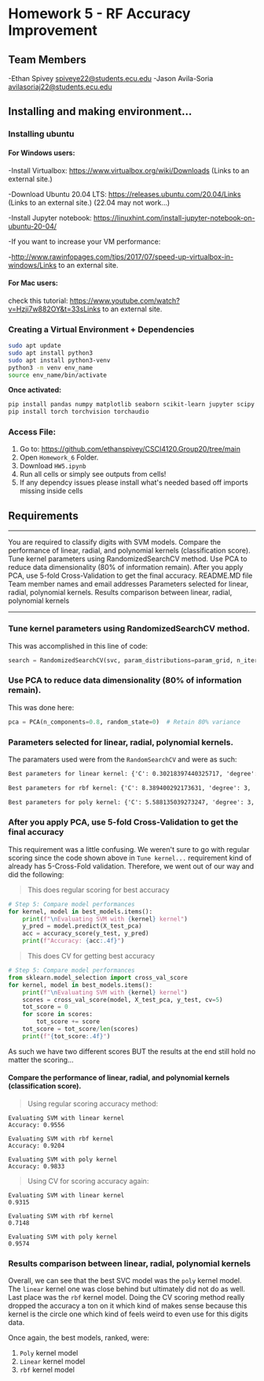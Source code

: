# Homework 5 - RF Accuracy Improvement

## Team Members
-Ethan Spivey spiveye22@students.ecu.edu
-Jason Avila-Soria avilasoriaj22@students.ecu.edu

## Installing and making environment...

### Installing ubuntu

#### For Windows users:

-Install Virtualbox: https://www.virtualbox.org/wiki/Downloads (Links to an external site.)

-Download Ubuntu 20.04 LTS:  https://releases.ubuntu.com/20.04/Links (Links to an external site.) (22.04 may not work…)

-Install Jupyter notebook: https://linuxhint.com/install-jupyter-notebook-on-ubuntu-20-04/

-If you want to increase your VM performance:

-http://www.rawinfopages.com/tips/2017/07/speed-up-virtualbox-in-windows/Links to an external site.

#### For Mac users:

check this tutorial:
https://www.youtube.com/watch?v=Hzji7w882OY&t=33sLinks to an external site.

### Creating a Virtual Environment + Dependencies

```bash
sudo apt update
sudo apt install python3
sudo apt install python3-venv
python3 -m venv env_name
source env_name/bin/activate
```
**Once activated:**
```bash
pip install pandas numpy matplotlib seaborn scikit-learn jupyter scipy tensorflow keras yellowbrick
pip install torch torchvision torchaudio
```

### Access File:
1. Go to: https://github.com/ethanspivey/CSCI4120.Group20/tree/main
2. Open `Homework_6` Folder.
3. Download `HW5.ipynb`
4. Run all cells or simply see outputs from cells!
5. If any dependcy issues please install what's needed based off imports missing inside cells

## Requirements

---

You are required to classify digits with SVM models.
Compare the performance of linear, radial, and polynomial kernels (classification score).
Tune kernel parameters using RandomizedSearchCV method.
Use PCA to reduce data dimensionality (80% of information remain).
After you apply PCA, use 5-fold Cross-Validation to get the final accuracy.
README.MD file
Team member names and email addresses
Parameters selected for linear, radial, polynomial kernels.
Results comparison between linear, radial, polynomial kernels

---


### Tune kernel parameters using RandomizedSearchCV method.

This was accomplished in this line of code:
```py
search = RandomizedSearchCV(svc, param_distributions=param_grid, n_iter=50, cv=5, scoring='accuracy', random_state=0) # Has the 5-Cross-Fold Validation
```

### Use PCA to reduce data dimensionality (80% of information remain).

This was done here:
```py
pca = PCA(n_components=0.8, random_state=0)  # Retain 80% variance
```

### Parameters selected for linear, radial, polynomial kernels.

The paramaters used were from the `RandomSearchCV` and were as such:
```txt
Best parameters for linear kernel: {'C': 0.30218397440325717, 'degree': 3, 'gamma': 'scale'}

Best parameters for rbf kernel: {'C': 8.389400292173631, 'degree': 3, 'gamma': 0.014695476192547066}

Best parameters for poly kernel: {'C': 5.588135039273247, 'degree': 3, 'gamma': 0.8542657485810173}
```
### After you apply PCA, use 5-fold Cross-Validation to get the final accuracy

This requirement was a little confusing. We weren't sure to go with regular scoring since the code shown above in `Tune kernel...` requirement kind of already has 5-Cross-Fold validation. Therefore, we went out of our way and did the following:
> This does regular scoring for best accuracy
```py
# Step 5: Compare model performances
for kernel, model in best_models.items():
    print(f"\nEvaluating SVM with {kernel} kernel")
    y_pred = model.predict(X_test_pca)
    acc = accuracy_score(y_test, y_pred)
    print(f"Accuracy: {acc:.4f}")
```

> This does CV for getting best accuracy
```py
# Step 5: Compare model performances
from sklearn.model_selection import cross_val_score
for kernel, model in best_models.items():
    print(f"\nEvaluating SVM with {kernel} kernel")
    scores = cross_val_score(model, X_test_pca, y_test, cv=5)
    tot_score = 0
    for score in scores:
        tot_score += score
    tot_score = tot_score/len(scores)
    print(f"{tot_score:.4f}") 
```
As such we have two different scores BUT the results at the end still hold no matter the scoring...
#### Compare the performance of linear, radial, and polynomial kernels (classification score).

> Using regular scoring accuracy method:

```text
Evaluating SVM with linear kernel
Accuracy: 0.9556

Evaluating SVM with rbf kernel
Accuracy: 0.9204

Evaluating SVM with poly kernel
Accuracy: 0.9833
```

> Using CV for scoring accuracy again:

```text
Evaluating SVM with linear kernel
0.9315

Evaluating SVM with rbf kernel
0.7148

Evaluating SVM with poly kernel
0.9574
```

### Results comparison between linear, radial, polynomial kernels

Overall, we can see that the best SVC model was the `poly` kernel model. The `linear` kernel one was close behind but ultimately did not do as well. Last place was the `rbf` kernel model. Doing the CV scoring method really dropped the accuracy a ton on it which kind of makes sense because this kernel is the circle one which kind of feels weird to even use for this digits data. 

Once again, the best models, ranked, were:
1. `Poly` kernel model
2. `Linear` kernel model
3. `rbf` kernel model
